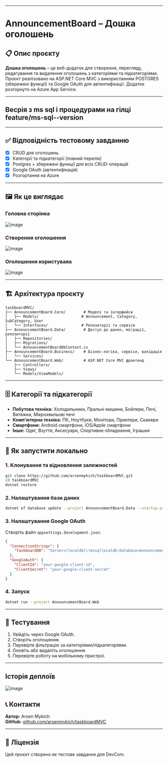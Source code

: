 
---

# AnnouncementBoard – Дошка оголошень

## 📋 Опис проєкту

**Дошка оголошень** – це веб-додаток для створення, перегляду, редагування та видалення оголошень з категоріями та підкатегоріями. Проєкт реалізовано на ASP.NET Core MVC з використанням POSTGRES (збережені функції) та Google OAuth для автентифікації. Додаток розгорнуто на Azure App Service.

---
**Весрія з ms sql і процедурами на гілці feature/ms-sql--version**
---

---

## ✅ Відповідність тестовому завданню

- [x] CRUD для оголошень
- [x] Категорії та підкатегорії (повний перелік)
- [x] Postgres + збережені функції для всіх CRUD-операцій
- [x] Google OAuth (автентифікація)
- [x] Розгортання на Azure

---

## 🖼️ Як це виглядає

### Головна сторінка
![image](https://github.com/user-attachments/assets/9cc6404b-9b30-4203-9154-e66644fa2261)


### Створення оголошення
![image](https://github.com/user-attachments/assets/7d7807dd-f474-47d1-b387-6e9d02a911aa)


### Оголошення користуваяа
![image](https://github.com/user-attachments/assets/d36f9e9f-711c-4881-abb6-b4d0be6b8cd3)


---

## 🏗️ Архітектура проєкту

```
taskboardMVC/
├── AnnouncementBoard.Core/        # Моделі та інтерфейси
│   ├── Models/                   # Announcement, Category, SubCategory, User
│   └── Interfaces/               # Репозиторії та сервіси
├── AnnouncementBoard.Data/        # Доступ до даних, міграції, репозиторії
│   ├── Repositories/
│   ├── Migrations/
│   └── AnnouncementBoardDbContext.cs
├── AnnouncementBoard.Business/    # Бізнес-логіка, сервіси, валідація
│   └── Services/
└── AnnouncementBoard.Web/         # ASP.NET Core MVC фронтенд
    ├── Controllers/
    ├── Views/
    └── Models/ViewModels/
```

---

## 🗄️ Категорії та підкатегорії

- **Побутова техніка:** Холодильники, Пральні машини, Бойлери, Печі, Витяжки, Мікрохвильові печі
- **Комп'ютерна техніка:** ПК, Ноутбуки, Монітори, Принтери, Сканери
- **Смартфони:** Android смартфони, iOS/Apple смартфони
- **Інше:** Одяг, Взуття, Аксесуари, Спортивне обладнання, Іграшки

---

## 🚀 Як запустити локально

### 1. Клонування та відновлення залежностей

```bash
git clone https://github.com/arsenmykich/taskboardMVC.git
cd taskboardMVC
dotnet restore
```

### 2. Налаштування бази даних

```bash
dotnet ef database update --project AnnouncementBoard.Data --startup-project AnnouncementBoard.Web
```

### 3. Налаштування Google OAuth

Створіть файл `appsettings.Development.json`:

```json
{
  "ConnectionStrings": {
    "TaskboardDB": "Server=(localdb)\\mssqllocaldb;Database=AnnouncementBoard;Trusted_Connection=true;MultipleActiveResultSets=true"
  },
  "GoogleAuth": {
    "ClientId": "your-google-client-id",
    "ClientSecret": "your-google-client-secret"
  }
}
```

### 4. Запуск

```bash
dotnet run --project AnnouncementBoard.Web
```

---

## 🧪 Тестування

1. Увійдіть через Google OAuth.
2. Створіть оголошення.
3. Перевірте фільтрацію за категоріями/підкатегоріями.
4. Оновіть або видаліть оголошення.
5. Перевірте роботу на мобільному пристрої.

---
## Історія деплоїв
![image](https://github.com/user-attachments/assets/fa72bdf4-b564-4f29-a538-586961dbf451)



## 📞 Контакти

**Автор:** Arsen Mykich  
**GitHub:** [github.com/arsenmykich/taskboardMVC](https://github.com/arsenmykich/taskboardMVC)

---

## 📄 Ліцензія

Цей проєкт створено як тестове завдання для DevCom.

